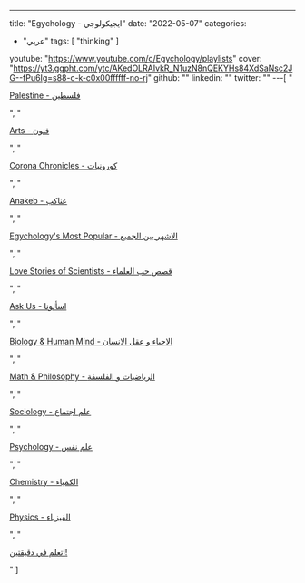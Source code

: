 ---
title: "Egychology - ايجيكولوجي"
date: "2022-05-07"
categories:
  - "عربي"
tags:
  [
    "thinking"
  ]

youtube: "https://www.youtube.com/c/Egychology/playlists"
cover: "https://yt3.ggpht.com/ytc/AKedOLRAIvkR_N1uzN8nQEKYHs84XdSaNsc2JG--fPu6Ig=s88-c-k-c0x00ffffff-no-rj"
github: ""
linkedin: ""
twitter: ""
---[ "<p><a href='https://www.youtube.com/watch?v=pxMfZCZ7NDY&list=PL78rYS70jsA9t2S0WCJRLyqzoC8Rd6vai'>Palestine - فلسطين</a></p>", "<p><a href='https://www.youtube.com/watch?v=ao2N2rsipfA&list=PL78rYS70jsA_7F2DAed9hL0f4R5RomZ3C'>Arts - فنون</a></p>", "<p><a href='https://www.youtube.com/watch?v=lFhwoX2stTM&list=PL78rYS70jsA-57d74_8300k4k7_an028o'>Corona Chronicles - كورونيات</a></p>", "<p><a href='https://www.youtube.com/watch?v=UJPcl0xYZTM&list=PL78rYS70jsA_z2LxZkEXg8nVWM02Q28Gt'>Anakeb - عناكب</a></p>", "<p><a href='https://www.youtube.com/watch?v=8FXnGtSPmqg&list=PL78rYS70jsA8nMLmUkS1TsFnIkrqK8Osn'>Egychology's Most Popular - الاشهر بين الجميع</a></p>", "<p><a href='https://www.youtube.com/watch?v=28MrmiNZWSY&list=PL78rYS70jsA_jRtWwKXC-IpRIB2fBlWTA'>Love Stories of Scientists - قصص حب العلماء</a></p>", "<p><a href='https://www.youtube.com/watch?v=5GrudQD6SDw&list=PL78rYS70jsA9m_A4dbklI9tIrNFIzziQC'>Ask Us - اسألونا</a></p>", "<p><a href='https://www.youtube.com/watch?v=SfTY7HwuUbE&list=PL78rYS70jsA8-AFId2W1nZqo4fVjjEXF7'>Biology & Human Mind - الاحياء و عقل الانسان</a></p>", "<p><a href='https://www.youtube.com/watch?v=gbKzHso7Djo&list=PL78rYS70jsA-89KPLodPWNBbEcLZhfkhD'>Math & Philosophy - الرياضيات و الفلسفة</a></p>", "<p><a href='https://www.youtube.com/watch?v=a-OMH33__ZM&list=PL78rYS70jsA_sd0HFw_IreCqqqZ0pnLrm'>Sociology - علم اجتماع</a></p>", "<p><a href='https://www.youtube.com/watch?v=QeJlagOSGwQ&list=PL78rYS70jsA-jUHlZhTqoGnQUUHp4DlwP'>Psychology - علم نفس</a></p>", "<p><a href='https://www.youtube.com/watch?v=uNTpmCJknE8&list=PL78rYS70jsA86bH8m_MgaO4kNJtfR9c-Z'>Chemistry - الكمياء</a></p>", "<p><a href='https://www.youtube.com/watch?v=VLQwNGnLumw&list=PL78rYS70jsA9PtFNF20dItTvi98lNKSWt'>Physics - الفيزياء</a></p>", "<p><a href='https://www.youtube.com/watch?v=GVSLpxzDs4E&list=PL78rYS70jsA_FZxTIRYFNH_r2Ufkj_H5I'>اتعلم في دقيقتين!</a></p>" ]

